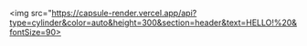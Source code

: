 <img src="https://capsule-render.vercel.app/api?type=cylinder&color=auto&height=300&section=header&text=HELLO!%20&fontSize=90>

